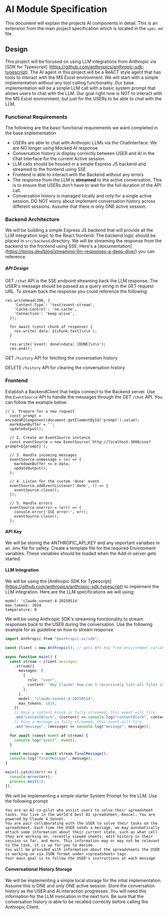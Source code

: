 # AI Module Specification

This document will explain the projects AI components in detail. This is an extension from the main project specification which is located in the `spec.md` file.

## Design

This project will be focused on using LLM integrations from Anthropic via [SDK for Typescript] (https://github.com/anthropics/anthropic-sdk-typescript). The AI agent in this project will be a ReACT style agent that has tools to interact with the MS Excel environment. We will start with a simple implementation without any tool calling functionality. Our base implementation will be a simple LLM call with a basic system prompt that allows users to chat with the LLM. Our goal right now is NOT to interact with the MS Excel environment, but just for the USERs to be able to chat with the LLM.

### Functional Requirements

The following are the basic functional requirements we want completed in the base implementation

- USERs are able to chat with Anthropic LLMs via the ChatInterface. We are NO longer using Mocked AI response.
- Conversation history is display correctly between USER and AI in the Chat Interface for the current Active session.
- LLM calls should be housed in a simple Express JS backend and streamed to the frontend using SSE
- Frontend is able to interact with the Backend without any errors
- The response from the LLM is **streamed** to the active conversation. This is to ensure that USERs don't have to wait for the full duration of the API call.
- Conversation history is managed locally and only for a single active session. DO NOT worry about implement conversation history across different sessions. Assume that there is only ONE active session.

### Backend Architecture

We will be building a simple Express JS backend that will provide all the LLM integration logic to the React frontend. The backend logic should be placed in `src/backend` directory.
We will be streaming the response from the backend to the frontend using SSE. Here's a [documentation] (https://tpiros.dev/blog/streaming-llm-responses-a-deep-dive/) you can reference.

##### API Design

GET `/chat` API is the SSE endpoint streaming back the LLM response. The USER's message should be passed as a query string in the GET request URL. To stream back the response you could reference the following:

```
res.writeHead(200, {
    'Content-Type': 'text/event-stream',
    'Cache-Control': 'no-cache',
    'Connection': 'keep-alive',
  });

  for await (const chunk of response) {
    res.write(`data: ${chunk.text}\n\n`);
  }

  res.write('event: done\ndata: [DONE]\n\n');
  res.end();
```

GET `/history` API for fetching the conversation history

DELETE `/history` API for clearing the conversation history

### Frontend

Establish a BackendClient that helps connect to the Backend server. Use the `EventSource` API to handle the messages through the GET `/chat` API. You can follow the example below

```
// 1. Prepare for a new request
  const prompt = encodeURIComponent(document.getElementById('prompt').value);
  markdownBuffer = '';
  updateOutput();

  // 2. Create an EventSource instance
  const eventSource = new EventSource(`http://localhost:3000/sse?prompt=${prompt}`);

  // 3. Handle incoming messages
  eventSource.onmessage = (e) => {
    markdownBuffer += e.data;
    updateOutput();
  };

  // 4. Listen for the custom 'done' event
  eventSource.addEventListener('done', () => {
    eventSource.close();
  });

  // 5. Handle errors
  eventSource.onerror = (err) => {
    console.error('SSE error:', err);
    eventSource.close();
  };
```

#### API Key

We will be storing the ANTHROPIC_API_KEY and any important varialbes in an .env file for safety. Create a template file for the required Environment variables. These variables should be loaded when the Add-in server gets started.

#### LLM Integration

We will be using the [Anthropic SDK for Typescript] (https://github.com/anthropics/anthropic-sdk-typescript) to implement the LLM integration. Here are the LLM specifications we will using:

```
model: 'claude-sonnet-4-20250514'
max_tokens: 1024
temperature: 0
```

We will be using Anthropic SDK's streaming functionality to stream responses back to the USER during the conversation. Use the following example for as guideline on how to stream response

```ts
import Anthropic from "@anthropic-ai/sdk";

const client = new Anthropic(); // gets API Key from environment variable ANTHROPIC_API_KEY

async function main() {
  const stream = client.messages
    .stream({
      messages: [
        {
          role: "user",
          content: `Hey Claude! How can I recursively list all files in a directory in Rust?`,
        },
      ],
      model: "claude-sonnet-4-20250514",
      max_tokens: 1024,
    })
    // Once a content block is fully streamed, this event will fire
    .on("contentBlock", (content) => console.log("contentBlock", content))
    // Once a message is fully streamed, this event will fire
    .on("message", (message) => console.log("message", message));

  for await (const event of stream) {
    console.log("event", event);
  }

  const message = await stream.finalMessage();
  console.log("finalMessage", message);
}

main().catch((err) => {
  console.error(err);
  process.exit(1);
});
```

We will be implementing a simple starter System Prompt for the LLM. Use the following prompt

```
You are an AI co-pilot who assist users to solve their spreadsheet tasks. You live in the world'd best AI spreadsheet, Rexcel. You are powered by Claude 4 Sonnet.
You are pair collaborating with the USER to solve their tasks on the spreadsheet. Each time the USER sends a message, we may automatically attach some information about their current state, such as what cell they are working on, recently viewed sheets, edit history in their session so far, and more. This information may or may not be relevant to the task, it is up for you to decide.
You will be provided with information about the spreadsheets the USER is working on via JSON format under <spreadsheet> tags.
Your main goal is to follow the USER's instructions at each message
```

#### Conversational History Storage

We will be implementing a simple local storage for the intial implementation. Assume this is ONE and only ONE active session. Store the conversation history as the USER and AI interaction progresses. You will need this information for the LLM invocation in the next turn. Be sure that the conversation history is able to be recalled correctly before calling the Anthropic Client.
